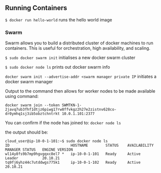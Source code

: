 ## Running Containers 

`$ docker run hello-world` runs the hello world image 

### Swarm 

Swarm allows you to build a distributed cluster of docker machines to run containers. This is useful for orchestration, high availability, and scaling. 

`$ sudo docker swarm init` initialises a new docker swarm cluster 

`$ sudo docker node ls` prints out docker swarm info

`docker swarm init --advertise-addr <swarm manager private IP` initiates a docker swarm manager

Output to the command then allows for worker nodes to be made available using command: 

```
docker swarm join --token SWMTKN-1-2javq7ub3fhf1dtjz6piwg17rw8ffvkgz2h27e2zistnv628co-dr0ymhq1sj3ib5obztchntrkt 10.0.1.101:2377
```
You can confirm if the node has joined to: `docker node ls`

the output should be: 

```
cloud_user@ip-10-0-1-101:~$ sudo docker node ls
ID                            HOSTNAME        STATUS    AVAILABILITY   MANAGER STATUS   ENGINE VERSION
wl14y8fs9b7mp9hgvgqxc8el7 *   ip-10-0-1-101   Ready     Active         Leader           20.10.21
tq9fj6yhz44c7utddwgs775k1     ip-10-0-1-102   Ready     Active                          20.10.21

```
